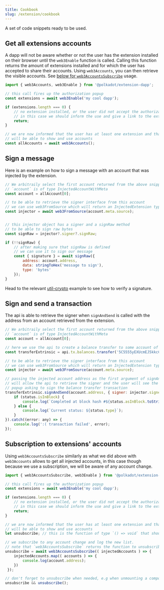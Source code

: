 ```yaml
---
title: Cookbook
slug: /extension/cookbook
---
```


A set of code snippets ready to be used.

## Get all extensions accounts

A dapp will not be aware whether or not the user has the extension installed on their browser until the `web3Enable` function is called.
Calling this function returns the amount of extensions installed and for which the user has accepted to share their accounts. Using `web3Accounts`, you can then retrieve the visible accounts. See [below for `web3AccountsSubscribe`](#subscription-to-extensions-accounts) usage.

```javascript
import { web3Accounts, web3Enable } from '@polkadot/extension-dapp';

// this call fires up the authorization popup
const extensions = await web3Enable('my cool dapp');

if (extensions.length === 0) {
    // no extension installed, or the user did not accept the authorization
    // in this case we should inform the use and give a link to the extension
    return;
}

// we are now informed that the user has at least one extension and that we
// will be able to show and use accounts
const allAccounts = await web3Accounts();
```

## Sign a message

Here is an example on how to sign a message with an account that was injected by the extension.

```javascript
// We arbitraily select the first account returned from the above snippet
// `account` is of type InjectedAccountWithMeta 
const account = allAccount[0];

// to be able to retrieve the signer interface from this account
// we can use web3FromSource which will return an InjectedExtension type
const injector = await web3FromSource(account.meta.source);


// this injector object has a signer and a signRaw method
// to be able to sign raw bytes
const signRaw = injector?.signer?.signRaw;

if (!!signRaw) {
    // after making sure that signRaw is defined
    // we can use it to sign our message
    const { signature } = await signRaw({
        address: account.address,
        data: stringToHex('message to sign'),
        type: 'bytes'
    });
}
```

Head to the relevant [util-crypto](/util-crypto/examples/verify-signature) example to see how to verify a signature.

## Sign and send a transaction

The api is able to retrieve the signer when `signAndSend` is called with the address from an account retrieved from the extension.

```javascript
// We arbitraily select the first account returned from the above snippet
// `account` is of type InjectedAccountWithMeta 
const account = allAccount[0];

// here we use the api to create a balance transfer to some account of a value of 12344
const transferExtrinsic = api.tx.balances.transfer('5C5555yEXUcmEJ5kkcCMvdZjUo7NGJiQJMS7vZXEeoMhj3VQ', 123456)

// to be able to retrieve the signer interface from this account
// we can use web3FromSource which will return an InjectedExtension type
const injector = await web3FromSource(account.meta.source);

// passing the injected account address as the first argument of signAndSend
// will allow the api to retrieve the signer and the user will see the extension
// popup asking to sign the balance transfer transaction
transferExtrinsic.signAndSend(account.address, { signer: injector.signer }, ({ status }) => {
    if (status.isInBlock) {
        console.log(`Completed at block hash #${status.asInBlock.toString()}`);
    } else {
        console.log(`Current status: ${status.type}`);
    }
}).catch((error: any) => {
    console.log(':( transaction failed', error);
});
```

## Subscription to extensions' accounts

Using `web3AccountsSubscribe` similarly as what we did above with `web3Accounts` allows to get all injected accounts, in this case though because we use a subscription, we will be aware of any account change.

```javascript
import { web3AccountsSubscribe, web3Enable } from '@polkadot/extension-dapp';

// this call fires up the authorization popup
const extensions = await web3Enable('my cool dapp');

if (extensions.length === 0) {
    // no extension installed, or the user did not accept the authorization
    // in this case we should inform the use and give a link to the extension
    return;
}

// we are now informed that the user has at least one extension and that we
// will be able to show and use accounts
let unsubscribe; // this is the function of type `() => void` that should be called to unsubscribe

// we subscribe to any account change and log the new list.
// note that `web3AccountsSubscribe` returns the function to unsubscribe
unsubscribe = await web3AccountsSubscribe(( injectedAccounts ) => { 
    injectedAccounts.map(( accounts ) => {
        console.log(account.address);
    })
 });

// don't forget to unsubscribe when needed, e.g when unmounting a component
unsubscribe && unsubscribe();
```
